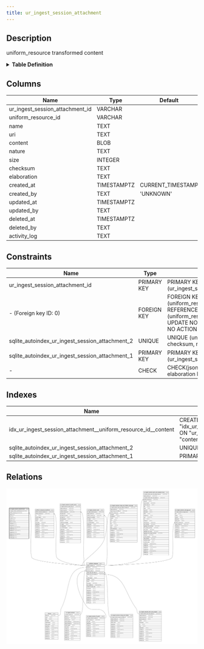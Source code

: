 ```yaml
---
title: ur_ingest_session_attachment
---
```


## Description

uniform_resource transformed content

<details>
<summary><strong>Table Definition</strong></summary>

```sql
CREATE TABLE "ur_ingest_session_attachment" (
    "ur_ingest_session_attachment_id" VARCHAR PRIMARY KEY NOT NULL,
    "uniform_resource_id" VARCHAR,
    "name" TEXT,
    "uri" TEXT NOT NULL,
    "content" BLOB,
    "nature" TEXT,
    "size" INTEGER,
    "checksum" TEXT,
    "elaboration" TEXT CHECK(json_valid(elaboration) OR elaboration IS NULL),
    "created_at" TIMESTAMPTZ DEFAULT CURRENT_TIMESTAMP,
    "created_by" TEXT DEFAULT 'UNKNOWN',
    "updated_at" TIMESTAMPTZ,
    "updated_by" TEXT,
    "deleted_at" TIMESTAMPTZ,
    "deleted_by" TEXT,
    "activity_log" TEXT,
    FOREIGN KEY("uniform_resource_id") REFERENCES "uniform_resource"("uniform_resource_id"),
    UNIQUE("uniform_resource_id", "checksum", "nature", "size")
)
```

</details>

## Columns

| Name                            | Type        | Default           | Nullable | Parents                                                                           | Comment                                                 |
| ------------------------------- | ----------- | ----------------- | -------- | --------------------------------------------------------------------------------- | ------------------------------------------------------- |
| ur_ingest_session_attachment_id | VARCHAR     |                   | false    |                                                                                   | ur_ingest_session_attachment ULID primary key           |
| uniform_resource_id             | VARCHAR     |                   | true     | [uniform_resource](/docs/standard-library/rssd-schema/uniform_resource) | uniform_resource row ID of original content             |
| name                            | TEXT        |                   | true     |                                                                                   |                                                         |
| uri                             | TEXT        |                   | false    |                                                                                   |                                                         |
| content                         | BLOB        |                   | true     |                                                                                   | transformed content                                     |
| nature                          | TEXT        |                   | true     |                                                                                   | file extension or MIME                                  |
| size                            | INTEGER     |                   | true     |                                                                                   |                                                         |
| checksum                        | TEXT        |                   | true     |                                                                                   |                                                         |
| elaboration                     | TEXT        |                   | true     |                                                                                   | anything that doesn't fit in other columns (JSON)       |
| created_at                      | TIMESTAMPTZ | CURRENT_TIMESTAMP | true     |                                                                                   |                                                         |
| created_by                      | TEXT        | 'UNKNOWN'         | true     |                                                                                   |                                                         |
| updated_at                      | TIMESTAMPTZ |                   | true     |                                                                                   |                                                         |
| updated_by                      | TEXT        |                   | true     |                                                                                   |                                                         |
| deleted_at                      | TIMESTAMPTZ |                   | true     |                                                                                   |                                                         |
| deleted_by                      | TEXT        |                   | true     |                                                                                   |                                                         |
| activity_log                    | TEXT        |                   | true     |                                                                                   | {"isSqlDomainZodDescrMeta":true,"isJsonSqlDomain":true} |

## Constraints

| Name                                            | Type        | Definition                                                                                                                             |
| ----------------------------------------------- | ----------- | -------------------------------------------------------------------------------------------------------------------------------------- |
| ur_ingest_session_attachment_id                 | PRIMARY KEY | PRIMARY KEY (ur_ingest_session_attachment_id)                                                                                          |
| - (Foreign key ID: 0)                           | FOREIGN KEY | FOREIGN KEY (uniform_resource_id) REFERENCES uniform_resource (uniform_resource_id) ON UPDATE NO ACTION ON DELETE NO ACTION MATCH NONE |
| sqlite_autoindex_ur_ingest_session_attachment_2 | UNIQUE      | UNIQUE (uniform_resource_id, checksum, nature, size)                                                                                   |
| sqlite_autoindex_ur_ingest_session_attachment_1 | PRIMARY KEY | PRIMARY KEY (ur_ingest_session_attachment_id)                                                                                          |
| -                                               | CHECK       | CHECK(json_valid(elaboration) OR elaboration IS NULL)                                                                                  |

## Indexes

| Name                                                           | Definition                                                                                                                                        |
| -------------------------------------------------------------- | ------------------------------------------------------------------------------------------------------------------------------------------------- |
| idx_ur_ingest_session_attachment__uniform_resource_id__content | CREATE INDEX "idx_ur_ingest_session_attachment__uniform_resource_id__content" ON "ur_ingest_session_attachment"("uniform_resource_id", "content") |
| sqlite_autoindex_ur_ingest_session_attachment_2                | UNIQUE (uniform_resource_id, checksum, nature, size)                                                                                              |
| sqlite_autoindex_ur_ingest_session_attachment_1                | PRIMARY KEY (ur_ingest_session_attachment_id)                                                                                                     |

## Relations

![er](../../../../../../assets/images/content/docs/standard-library/rssd-schema/ur_ingest_session_attachment.svg)
